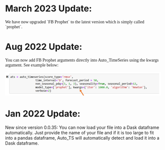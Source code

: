 <h1 id="mar-update">March 2023 Update:</h1>
<p style="font-family:verdana">We have now upgraded `FB Prophet` to the latest version which is simply called `prophet`. <br>

<h1 id="aug-update">Aug 2022 Update:</h1>
<p style="font-family:verdana">You can now add FB Prophet arguments directly into Auto_TimeSeries using the kwargs argument. See example below:

![fb-prophet](images/add_fb_prophet.png)

<h1 id="jan-update">Jan 2022 Update:</h1>
New since version 0.0.35: You can now load your file into a Dask dataframe automatically. Just provide the name of your file and if it is too large to fit into a pandas dataframe, Auto_TS will automatically detect and load it into a Dask dataframe.

